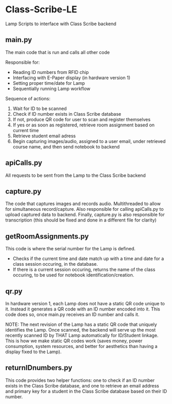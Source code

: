 # Class-Scribe-LE
Lamp Scripts to interface with Class Scribe backend   
  
## main.py  
The main code that is run and calls all other code  
  
Responsible for:  
- Reading ID numbers from RFID chip  
- Interfacing with E-Paper display (in hardware version 1)  
- Setting proper time/date for Lamp  
- Sequentially running Lamp workflow 

Sequence of actions:  
1. Wait for ID to be scanned  
2. Check if ID number exists in Class Scribe database
3. If not, produce QR code for user to scan and register themselves  
4. If yes or as soon as registered, retrieve room assignment based on current time
5. Retrieve student email adress  
6. Begin capturing images/audio, assigned to a user email, under retrieved course name, and then send notebook to backend  

## apiCalls.py  
All requests to be sent from the Lamp to the Class Scribe backend  

## capture.py  
The code that captures images and records audio. Multithreaded to allow for simultaneous record/capture. Also responsible for calling apiCalls.py to upload captured data to backend. Finally, capture.py is also responsible for transcription (this should be fixed and done in a different file for clarity)  

## getRoomAssignments.py  
This code is where the serial number for the Lamp is defined.

- Checks if the current time and date match up with a time and date for a class session occuring, in the database.  
- If there is a current session occuring, returns the name of the class occuring, to be used for notebook identification/creation.  

## qr.py
In hardware version 1, each Lamp does not have a static QR code unique to it. Instead it generates a QR code with an ID number encoded into it. This code does so, once main.py receives an ID number and calls it.  

NOTE: The next revision of the Lamp has a static QR code that uniquely identifies the Lamp. Once scanned, the backend will serve up the most recently scanned ID by THAT Lamp automatically for ID/Student linkage. This is how we make static QR codes work (saves money, power consumption, system resources, and better for aesthetics than having a display fixed to the Lamp).  

## returnIDnumbers.py  
This code provides two helper functions: one to check if an ID number exists in the Class Scribe database, and one to retrieve an email address and primary key for a student in the Class Scribe database based on their ID number.
